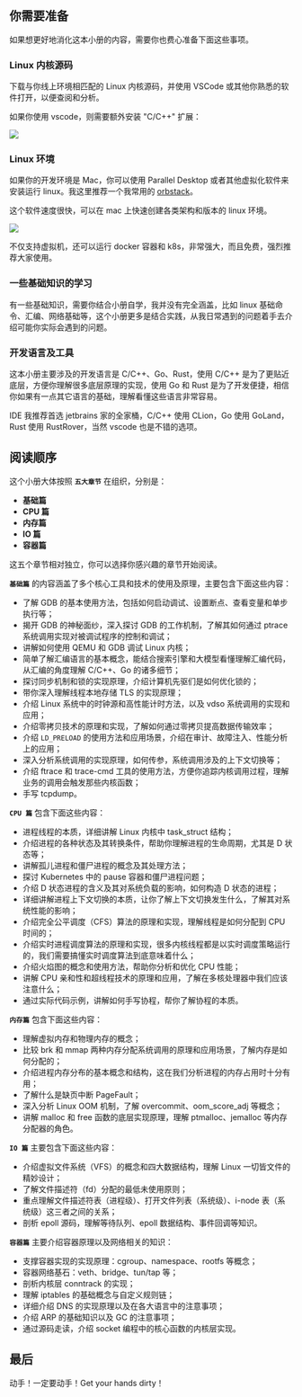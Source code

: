 ## 你需要准备

如果想更好地消化这本小册的内容，需要你也费心准备下面这些事项。

### Linux 内核源码

下载与你线上环境相匹配的 Linux 内核源码，并使用 VSCode 或其他你熟悉的软件打开，以便查阅和分析。

如果你使用 vscode，则需要额外安装 "C/C++" 扩展：

![](https://p3-juejin.byteimg.com/tos-cn-i-k3u1fbpfcp/6bfdc633dd2d4b70962d375e799e3301~tplv-k3u1fbpfcp-jj-mark:0:0:0:0:q75.image#?w=1886\&h=852\&s=175708\&e=jpg\&b=1f1f1f)

### Linux 环境

如果你的开发环境是 Mac，你可以使用 Parallel Desktop 或者其他虚拟化软件来安装运行 linux。我这里推荐一个我常用的 [orbstack](https://orbstack.dev/)。

这个软件速度很快，可以在 mac 上快速创建各类架构和版本的 linux 环境。

![](https://p3-juejin.byteimg.com/tos-cn-i-k3u1fbpfcp/c8daff190b3844ef89a44ba1dbf14002~tplv-k3u1fbpfcp-jj-mark:0:0:0:0:q75.image#?w=1592\&h=1194\&s=165366\&e=jpg\&b=221c1b)

不仅支持虚拟机，还可以运行 docker 容器和 k8s，非常强大，而且免费，强烈推荐大家使用。

### 一些基础知识的学习

有一些基础知识，需要你结合小册自学，我并没有完全涵盖，比如 linux 基础命令、汇编、网络基础等，这个小册更多是结合实践，从我日常遇到的问题着手去介绍可能你实际会遇到的问题。

### 开发语言及工具

这本小册主要涉及的开发语言是 C/C++、Go、Rust，使用 C/C++ 是为了更贴近底层，方便你理解很多底层原理的实现，使用 Go 和 Rust 是为了开发便捷，相信你如果有一点其它语言的基础，理解看懂这些语言非常容易。

IDE 我推荐首选 jetbrains 家的全家桶，C/C++ 使用 CLion，Go 使用 GoLand，Rust 使用 RustRover，当然 vscode 也是不错的选项。

## 阅读顺序

这个小册大体按照 **`五大章节`** 在组织，分别是：

*   **基础篇**
*   **CPU 篇**
*   **内存篇**
*   **IO 篇**
*   **容器篇**

这五个章节相对独立，你可以选择你感兴趣的章节开始阅读。



**`基础篇`** 的内容涵盖了多个核心工具和技术的使用及原理，主要包含下面这些内容：

*   了解 GDB 的基本使用方法，包括如何启动调试、设置断点、查看变量和单步执行等；
*   揭开 GDB 的神秘面纱，深入探讨 GDB 的工作机制，了解其如何通过 ptrace 系统调用实现对被调试程序的控制和调试；
*   讲解如何使用 QEMU 和 GDB 调试 Linux 内核；
*   简单了解汇编语言的基本概念，能结合搜索引擎和大模型看懂理解汇编代码，从汇编的角度理解 C/C++、Go 的诸多细节；
*   探讨同步机制和锁的实现原理，介绍计算机先驱们是如何优化锁的；
*   带你深入理解线程本地存储 TLS 的实现原理；
*   介绍 Linux 系统中的时钟源和高性能计时方法，以及 vdso 系统调用的实现和应用；
*   介绍零拷贝技术的原理和实现，了解如何通过零拷贝提高数据传输效率；
*   介绍 `LD_PRELOAD` 的使用方法和应用场景，介绍在审计、故障注入、性能分析上的应用；
*   深入分析系统调用的实现原理，如何传参，系统调用涉及的上下文切换等；
*   介绍 ftrace 和 trace-cmd 工具的使用方法，方便你追踪内核调用过程，理解业务的调用会触发那些内核函数；
*   手写 tcpdump。



**`CPU 篇`** 包含下面这些内容：

*   进程线程的本质，详细讲解 Linux 内核中 task\_struct 结构；
*   介绍进程的各种状态及其转换条件，帮助你理解进程的生命周期，尤其是 D 状态等；
*   讲解孤儿进程和僵尸进程的概念及其处理方法；
*   探讨 Kubernetes 中的 pause 容器和僵尸进程问题；
*   介绍 D 状态进程的含义及其对系统负载的影响，如何构造 D 状态的进程；
*   详细讲解进程上下文切换的本质，让你了解上下文切换发生什么，了解其对系统性能的影响；
*   介绍完全公平调度（CFS）算法的原理和实现，理解线程是如何分配到 CPU 时间的；
*   介绍实时进程调度算法的原理和实现，很多内核线程都是以实时调度策略运行的，我们需要搞懂实时调度算法到底意味着什么；
*   介绍火焰图的概念和使用方法，帮助你分析和优化 CPU 性能；
*   讲解 CPU 亲和性和超线程技术的原理和应用，了解在多核处理器中我们应该注意什么；
*   通过实际代码示例，讲解如何手写协程，帮你了解协程的本质。




**`内存篇`** 包含下面这些内容：

*   理解虚拟内存和物理内存的概念；
*   比较 brk 和 mmap 两种内存分配系统调用的原理和应用场景，了解内存是如何分配的；
*   介绍进程内存分布的基本概念和结构，这在我们分析进程的内存占用时十分有用；
*   了解什么是缺页中断 PageFault；
*   深入分析 Linux OOM 机制，了解 overcommit、oom\_score\_adj 等概念；
*   讲解 malloc 和 free 函数的底层实现原理，理解 ptmalloc、jemalloc 等内存分配器的角色。



**`IO 篇`** 主要包含下面这些内容：

*   介绍虚拟文件系统（VFS）的概念和四大数据结构，理解 Linux 一切皆文件的精妙设计；
*   了解文件描述符（fd）分配的最低未使用原则；
*   重点理解文件描述符表（进程级）、打开文件列表（系统级）、i-node 表（系统级）这三者之间的关系；
*   剖析 epoll 源码，理解等待队列、epoll 数据结构、事件回调等知识。


**`容器篇`** 主要介绍容器原理以及网络相关的知识：

*   支撑容器实现的实现原理：cgroup、namespace、rootfs 等概念；
*   容器网络基石：veth、bridge、tun/tap 等；
*   剖析内核层 conntrack 的实现；
*   理解 iptables 的基础概念与自定义规则链；
*   详细介绍 DNS 的实现原理以及在各大语言中的注意事项；
*   介绍 ARP 的基础知识以及 GC 的注意事项；
*   通过源码走读，介绍 socket 编程中的核心函数的内核层实现。




## 最后

动手！一定要动手！Get your hands dirty！

